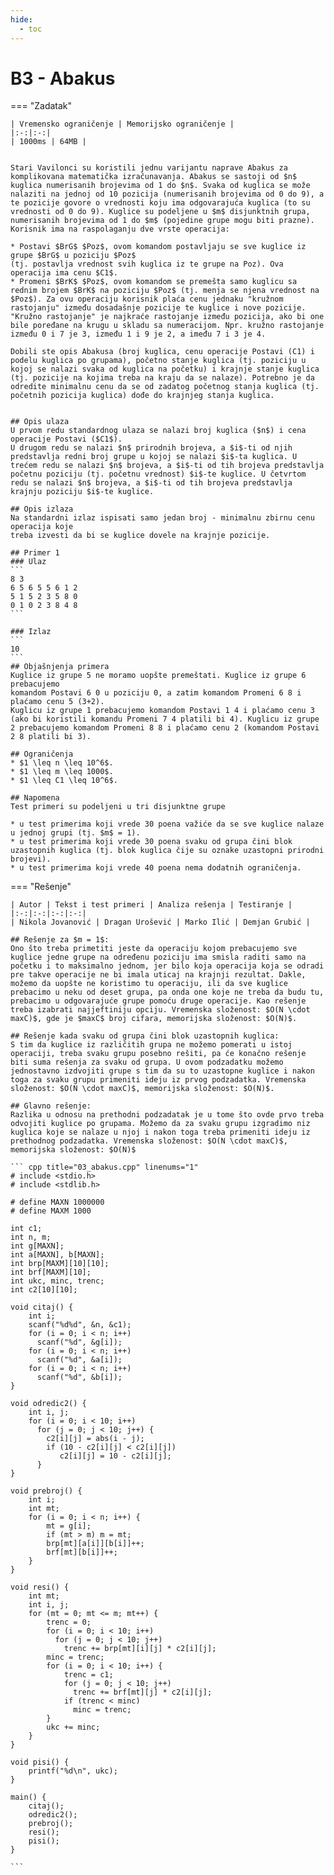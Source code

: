 ```yaml
---
hide:
  - toc
---
```


# B3 - Abakus

=== "Zadatak"
	
	| Vremensko ograničenje | Memorijsko ograničenje |
	|:-:|:-:|
	| 1000ms | 64MB |
	
	
	Stari Vavilonci su koristili jednu varijantu naprave Abakus za komplikovana matematička izračunavanja. Abakus se sastoji od $n$ kuglica numerisanih brojevima od 1 do $n$. Svaka od kuglica se može nalaziti na jednoj od 10 pozicija (numerisanih brojevima od 0 do 9), a te pozicije govore o vrednosti koju ima odgovarajuća kuglica (to su vrednosti od 0 do 9). Kuglice su podeljene u $m$ disjunktnih grupa, numerisanih brojevima od 1 do $m$ (pojedine grupe mogu biti prazne). Korisnik ima na raspolaganju dve vrste operacija:
	
 	* Postavi $BrG$ $Poz$, ovom komandom postavljaju se sve kuglice iz grupe $BrG$ u poziciju $Poz$
	(tj. postavlja vrednost svih kuglica iz te grupe na Poz). Ova operacija ima cenu $C1$.
	* Promeni $BrK$ $Poz$, ovom komandom se premešta samo kuglicu sa rednim brojem $BrK$ na poziciju $Poz$ (tj. menja se njena vrednost na $Poz$). Za ovu operaciju korisnik plaća cenu jednaku "kružnom rastojanju" između dosadašnje pozicije te kuglice i nove pozicije. "Kružno rastojanje" je najkraće rastojanje između pozicija, ako bi one bile poređane na krugu u skladu sa numeracijom. Npr. kružno rastojanje između 0 i 7 je 3, između 1 i 9 je 2, a imeđu 7 i 3 je 4.
	
	Dobili ste opis Abakusa (broj kuglica, cenu operacije Postavi (C1) i podelu kuglica po grupama), početno stanje kuglica (tj. poziciju u kojoj se nalazi svaka od kuglica na početku) i krajnje stanje kuglica (tj. pozicije na kojima treba na kraju da se nalaze). Potrebno je da odredite minimalnu cenu da se od zadatog početnog stanja kuglica (tj. početnih pozicija kuglica) dođe do krajnjeg stanja kuglica.
	
	
	## Opis ulaza
	U prvom redu standardnog ulaza se nalazi broj kuglica ($n$) i cena operacije Postavi ($C1$).
	U drugom redu se nalazi $n$ prirodnih brojeva, a $i$-ti od njih predstavlja redni broj grupe u kojoj se nalazi $i$-ta kuglica. U trećem redu se nalazi $n$ brojeva, a $i$-ti od tih brojeva predstavlja početnu poziciju (tj. početnu vrednost) $i$-te kuglice. U četvrtom redu se nalazi $n$ brojeva, a $i$-ti od tih brojeva predstavlja krajnju poziciju $i$-te kuglice.
	
	## Opis izlaza
	Na standardni izlaz ispisati samo jedan broj - minimalnu zbirnu cenu operacija koje
	treba izvesti da bi se kuglice dovele na krajnje pozicije.
	
	## Primer 1
	### Ulaz
	```
	8 3
	6 5 6 5 5 6 1 2
	5 1 5 2 3 5 8 0
	0 1 0 2 3 8 4 8
	```
	
	### Izlaz
	```
	10
	```
	## Objašnjenja primera
	Kuglice iz grupe 5 ne moramo uopšte premeštati. Kuglice iz grupe 6 prebacujemo
	komandom Postavi 6 0 u poziciju 0, a zatim komandom Promeni 6 8 i plaćamo cenu 5 (3+2).
	Kuglicu iz grupe 1 prebacujemo komandom Postavi 1 4 i plaćamo cenu 3 (ako bi koristili komandu Promeni 7 4 platili bi 4). Kuglicu iz grupe 2 prebacujemo komandom Promeni 8 8 i plaćamo cenu 2 (komandom Postavi 2 8 platili bi 3).
	
	## Ograničenja
	* $1 \leq n \leq 10^6$.
	* $1 \leq m \leq 1000$.
	* $1 \leq C1 \leq 10^6$.
	
	## Napomena
	Test primeri su podeljeni u tri disjunktne grupe
	
	* u test primerima koji vrede 30 poena važiće da se sve kuglice nalaze u jednoj grupi (tj. $m$ = 1).
	* u test primerima koji vrede 30 poena svaku od grupa čini blok uzastopnih kuglica (tj. blok kuglica čije su oznake uzastopni prirodni brojevi).
	* u test primerima koji vrede 40 poena nema dodatnih ograničenja.
	
	
=== "Rešenje"
	
	| Autor | Tekst i test primeri | Analiza rеšenja | Testiranje |
	|:-:|:-:|:-:|:-:|
	| Nikola Jovanović | Dragan Urošević | Marko Ilić | Demjan Grubić |
	
	## Rešenje za $m = 1$:
	Ono što treba primetiti jeste da operaciju kojom prebacujemo sve kuglice jedne grupe na određenu poziciju ima smisla raditi samo na početku i to maksimalno jednom, jer bilo koja operacija koja se odradi pre takve operacije ne bi imala uticaj na krajnji rezultat. Dakle, možemo da uopšte ne koristimo tu operaciju, ili da sve kuglice prebacimo u neku od deset grupa, pa onda one koje ne treba da budu tu, prebacimo u odgovarajuće grupe pomoću druge operacije. Kao rešenje treba izabrati najjeftiniju opciju. Vremenska složenost: $O(N \cdot maxC)$, gde je $maxC$ broj cifara, memorijska složenost: $O(N)$.
	
	## Rešenje kada svaku od grupa čini blok uzastopnih kuglica:
	S tim da kuglice iz različitih grupa ne možemo pomerati u istoj operaciji, treba svaku grupu posebno rešiti, pa će konačno rešenje biti suma rešenja za svaku od grupa. U ovom podzadatku možemo jednostavno izdvojiti grupe s tim da su to uzastopne kuglice i nakon toga za svaku grupu primeniti ideju iz prvog podzadatka. Vremenska  složenost: $O(N \cdot maxC)$, memorijska složenost: $O(N)$.  
	
	## Glavno rešenje:
	Razlika u odnosu na prethodni podzadatak je u tome što ovde prvo treba odvojiti kuglice po grupama. Možemo da za svaku grupu izgradimo niz kuglica koje se nalaze u njoj i nakon toga treba primeniti ideju iz prethodnog podzadatka. Vremenska složenost: $O(N \cdot maxC)$, memorijska složenost: $O(N)$
	
	``` cpp title="03_abakus.cpp" linenums="1"
	# include <stdio.h>
	# include <stdlib.h>
	
	# define MAXN 1000000
	# define MAXM 1000
	
	int c1;
	int n, m;
	int g[MAXN];
	int a[MAXN], b[MAXN];
	int brp[MAXM][10][10];
	int brf[MAXM][10];
	int ukc, minc, trenc;
	int c2[10][10];
	
	void citaj() {
		int i;
		scanf("%d%d", &n, &c1);
		for (i = 0; i < n; i++) 
		  scanf("%d", &g[i]);
		for (i = 0; i < n; i++) 
		  scanf("%d", &a[i]);
		for (i = 0; i < n; i++) 
		  scanf("%d", &b[i]);	
	}
	
	void odredic2() {
		int i, j;
		for (i = 0; i < 10; i++) 
		  for (j = 0; j < 10; j++) {
		  	c2[i][j] = abs(i - j);
		  	if (10 - c2[i][j] < c2[i][j])
		  	   c2[i][j] = 10 - c2[i][j];
		  }
	}
	
	void prebroj() {
		int i;
		int mt;
		for (i = 0; i < n; i++) {
			mt = g[i];
			if (mt > m) m = mt;
			brp[mt][a[i]][b[i]]++;
			brf[mt][b[i]]++;
		}
	}
	
	void resi() {
		int mt;
		int i, j;
		for (mt = 0; mt <= m; mt++) {
		    trenc = 0;
			for (i = 0; i < 10; i++)
			  for (j = 0; j < 10; j++)
			    trenc += brp[mt][i][j] * c2[i][j];
			minc = trenc;
			for (i = 0; i < 10; i++) {
				trenc = c1;
				for (j = 0; j < 10; j++)
				  trenc += brf[mt][j] * c2[i][j];
				if (trenc < minc)
				  minc = trenc;
			}
			ukc += minc;
		}
	}
	
	void pisi() {
		printf("%d\n", ukc);
	}
	
	main() {
		citaj();
		odredic2();
		prebroj();
		resi();
		pisi();
	}

	```
